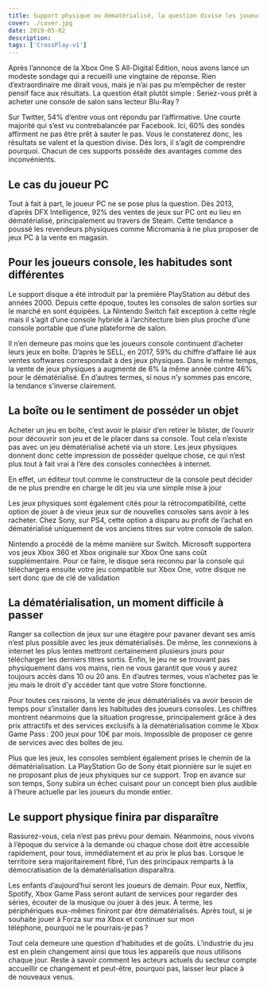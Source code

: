 ```yaml
---
title: Support physique ou dématérialisé, la question divise les joueurs
cover: ./cover.jpg
date: 2019-05-02
description:
tags: ['CrossPlay-v1']
---
```


Après l’annonce de la Xbox One S All-Digital Edition, nous avons lancé un modeste sondage qui a recueilli une vingtaine de réponse. Rien d’extraordinaire me dirait vous, mais je n’ai pas pu m’empêcher de rester pensif face aux résultats. La question était plutôt simple : Seriez-vous prêt à acheter une console de salon sans lecteur Blu-Ray ?

Sur Twitter, 54% d’entre vous ont répondu par l’affirmative. Une courte majorité qui s’est vu contrebalancée par Facebook. Ici, 60% des sondés affirment ne pas être prêt à sauter le pas. Vous le constaterez donc, les résultats se valent et la question divise. Dès lors, il s’agit de comprendre pourquoi. Chacun de ces supports possède des avantages comme des inconvénients.

## Le cas du joueur PC

Tout à fait à part, le joueur PC ne se pose plus la question. Dès 2013, d’après DFX Intelligence, 92% des ventes de jeux sur PC ont eu lieu en dématérialisé, principalement au travers de Steam. Cette tendance a poussé les revendeurs physiques comme Micromania à ne plus proposer de jeux PC à la vente en magasin.

## Pour les joueurs console, les habitudes sont différentes

Le support disque a été introduit par la première PlayStation au début des années 2000. Depuis cette époque, toutes les consoles de salon sorties sur le marché en sont équipées. La Nintendo Switch fait exception à cette règle mais il s’agit d’une console hybride à l’architecture bien plus proche d’une console portable que d’une plateforme de salon.

Il n’en demeure pas moins que les joueurs console continuent d’acheter leurs jeux en boîte. D’après le SELL, en 2017, 59% du chiffre d’affaire lié aux ventes softwares correspondait à des jeux physiques. Dans le même temps, la vente de jeux physiques a augmenté de 6% la même année contre 46% pour le dématérialisé. En d’autres termes, si nous n’y sommes pas encore, la tendance s’inverse clairement.

## La boîte ou le sentiment de posséder un objet

Acheter un jeu en boîte, c’est avoir le plaisir d’en retirer le blister, de l’ouvrir pour découvrir son jeu et de le placer dans sa console. Tout cela n’existe pas avec un jeu dématérialisé acheté via un store. Les jeux physiques donnent donc cette impression de posséder quelque chose, ce qui n’est plus tout à fait vrai à l’ère des consoles connectées à internet.

En effet, un éditeur tout comme le constructeur de la console peut décider de ne plus prendre en charge le dit jeu via une simple mise à jour

Les jeux physiques sont également cités pour la rétrocompatibilité, cette option de jouer à de vieux jeux sur de nouvelles consoles sans avoir à les racheter. Chez Sony, sur PS4, cette option a disparu au profit de l’achat en dématérialisé uniquement de vos anciens titres sur votre console de salon.

Nintendo a procédé de la même manière sur Switch. Microsoft supportera vos jeux Xbox 360 et Xbox originale sur Xbox One sans coût supplémentaire. Pour ce faire, le disque sera reconnu par la console qui téléchargera ensuite votre jeu compatible sur Xbox One, votre disque ne sert donc que de clé de validation

## La dématérialisation, un moment difficile à passer

Ranger sa collection de jeux sur une étagère pour pavaner devant ses amis n’est plus possible avec les jeux dématérialisés. De même, les connexions à internet les plus lentes mettront certainement plusieurs jours pour télécharger les derniers titres sortis. Enfin, le jeu ne se trouvant pas physiquement dans vos mains, rien ne vous garantit que vous y aurez toujours accès dans 10 ou 20 ans. En d’autres termes, vous n’achetez pas le jeu mais le droit d’y accéder tant que votre Store fonctionne.

Pour toutes ces raisons, la vente de jeux dématérialisés va avoir besoin de temps pour s’installer dans les habitudes des joueurs consoles. Les chiffres montrent néanmoins que la situation progresse, principalement grâce à des prix attractifs et des services exclusifs à la dématérialisation comme le Xbox Game Pass : 200 jeux pour 10€ par mois. Impossible de proposer ce genre de services avec des boîtes de jeu.

Plus que les jeux, les consoles semblent également prises le chemin de la dématérialisation. La PlayStation Go de Sony était pionnière sur le sujet en ne proposant plus de jeux physiques sur ce support. Trop en avance sur son temps, Sony subira un échec cuisant pour un concept bien plus audible à l’heure actuelle par les joueurs du monde entier.

## Le support physique finira par disparaître

Rassurez-vous, cela n’est pas prévu pour demain. Néanmoins, nous vivons à l’époque du service à la demande où chaque chose doit être accessible rapidement, pour tous, immédiatement et au prix le plus bas. Lorsque le territoire sera majoritairement fibré, l’un des principaux remparts à la démocratisation de la dématérialisation disparaîtra.

Les enfants d’aujourd’hui seront les joueurs de demain. Pour eux, Netflix, Spotify, Xbox Game Pass seront autant de services pour regarder des séries, écouter de la musique ou jouer à des jeux. À terme, les périphériques eux-mêmes finiront par être dématérialisés. Après tout, si je souhaite jouer à Forza sur ma Xbox et continuer sur mon téléphone, pourquoi ne le pourrais-je pas ?

Tout cela demeure une question d’habitudes et de goûts. L’industrie du jeu est en plein changement ainsi que tous les appareils que nous utilisons chaque jour. Reste à savoir comment les acteurs actuels du secteur compte accueillir ce changement et peut-être, pourquoi pas, laisser leur place à de nouveaux venus.
